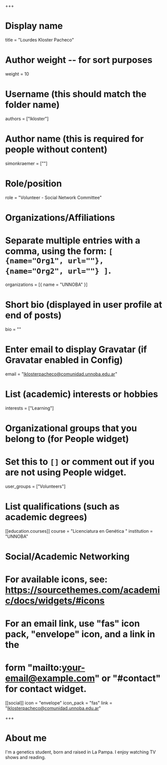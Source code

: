 +++
# Display name
title = "Lourdes Kloster Pacheco"

# Author weight -- for sort purposes
weight = 10

# Username (this should match the folder name)
authors = ["lkloster"]

# Author name (this is required for people without content)
simonkraemer = [""]

# Role/position
role = "Volunteer - Social Network Committee"

# Organizations/Affiliations
#   Separate multiple entries with a comma, using the form: `[ {name="Org1", url=""}, {name="Org2", url=""} ]`.
organizations = [{ name = "UNNOBA" }]

# Short bio (displayed in user profile at end of posts)
bio = ""

# Enter email to display Gravatar (if Gravatar enabled in Config)
email = "lklosterpacheco@comunidad.unnoba.edu.ar"

# List (academic) interests or hobbies
interests = ["Learning"]

# Organizational groups that you belong to (for People widget)
#   Set this to `[]` or comment out if you are not using People widget.
user_groups = ["Volunteers"]

# List qualifications (such as academic degrees)
[[education.courses]]
course = "Licenciatura en Genética "
institution = "UNNOBA"


# Social/Academic Networking
# For available icons, see: https://sourcethemes.com/academic/docs/widgets/#icons
#   For an email link, use "fas" icon pack, "envelope" icon, and a link in the
#   form "mailto:your-email@example.com" or "#contact" for contact widget.

[[social]]
  icon = "envelope"
  icon_pack = "fas"
  link = "lklosterpacheco@comunidad.unnoba.edu.ar"




+++

# About me 
I'm a genetics student, born and raised in La Pampa. I enjoy watching TV shows and reading.